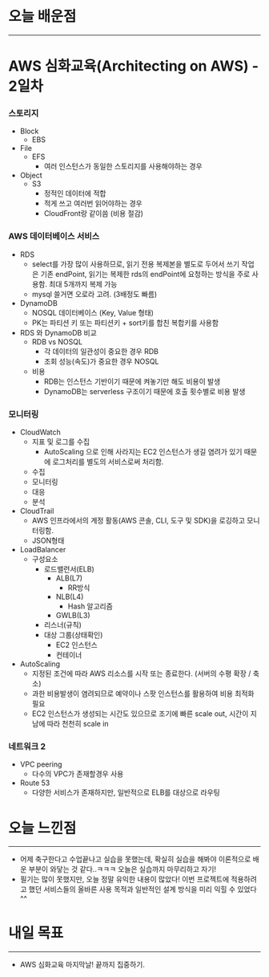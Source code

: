 # 오늘 배운점

---

# AWS 심화교육(**Architecting on AWS) - 2일차**

### 스토리지

- Block
    - EBS
- File
    - EFS
        - 여러 인스턴스가 동일한 스토리지를 사용해야하는 경우
- Object
    - S3
        - 정적인 데이터에 적합
        - 적게 쓰고 여러번 읽어야하는 경우
        - CloudFront랑 같이씀 (비용 절감)
        

### AWS 데이터베이스 서비스

- RDS
    - select를 가장 많이 사용하므로, 읽기 전용 복제본을 별도로 두어서 쓰기 작업은 기존 endPoint, 읽기는 복제한 rds의 endPoint에 요청하는 방식을 주로 사용함. 최대 5개까지 복제 가능
    - mysql 쓸거면 오로라 고려. (3배정도 빠름)
- DynamoDB
    - NOSQL 데이터베이스 (Key, Value 형태)
    - PK는 파티션 키 또는 파티션키 + sort키를 합친 복합키를 사용함
- RDS 와 DynamoDB 비교
    - RDB vs NOSQL
        - 각 데이터의 일관성이 중요한 경우 RDB
        - 조회 성능(속도)가 중요한 경우 NOSQL
    - 비용
        - RDB는 인스턴스 기반이기 때문에 켜놓기만 해도 비용이 발생
        - DynamoDB는 serverless 구조이기 때문에 호출 횟수별로 비용 발생

### 모니터링

- CloudWatch
    - 지표 및 로그를 수집
        - AutoScaling 으로 인해 사라지는 EC2 인스턴스가 생길 염려가 있기 때문에 로그처리를 별도의 서비스로써 처리함.
    - 수집
    - 모니터링
    - 대응
    - 분석
- CloudTrail
    - AWS 인프라에서의 계정 활동(AWS 콘솔, CLI, 도구 및 SDK)을 로깅하고 모니터링함.
    - JSON형태
- LoadBalancer
    - 구성요소
        - 로드밸런서(ELB)
            - ALB(L7)
                - RR방식
            - NLB(L4)
                - Hash 알고리즘
            - GWLB(L3)
        - 리스너(규칙)
        - 대상 그룹(상태확인)
            - EC2 인스턴스
            - 컨테이너
- AutoScaling
    - 지정된 조건에 따라 AWS 리소스를 시작 또는 종료한다. (서버의 수평 확장 / 축소)
    - 과한 비용발생이 염려되므로 예약이나 스팟 인스턴스를 활용하여 비용 최적화 필요
    - EC2 인스턴스가 생성되는 시간도 있으므로 조기에 빠른 scale out, 시간이 지남에 따라 천천히 scale in
    

### 네트워크 2

- VPC peering
    - 다수의 VPC가 존재할경우 사용
- Route 53
    - 다양한 서비스가 존재하지만, 일반적으로 ELB를 대상으로 라우팅

# 오늘 느낀점

---

- 어제 축구한다고 수업끝나고 실습을 못했는데, 확실히 실습을 해봐야 이론적으로 배운 부분이 와닿는 것 같다..ㅋㅋㅋ 오늘은 실습까지 마무리하고 자기!
- 필기는 많이 못했지만, 오늘 정말 유익한 내용이 많았다! 이번 프로젝트에 적용하려고 했던 서비스들의 올바른 사용 목적과 일반적인 설계 방식을 미리 익힐 수 있었다^^

# 내일 목표

---

- AWS 심화교육 마지막날! 끝까지 집중하기.